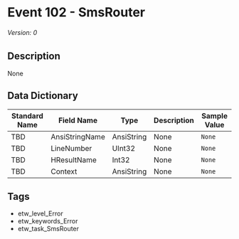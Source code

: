 # Event 102 - SmsRouter
###### Version: 0

## Description
None

## Data Dictionary
|Standard Name|Field Name|Type|Description|Sample Value|
|---|---|---|---|---|
|TBD|AnsiStringName|AnsiString|None|`None`|
|TBD|LineNumber|UInt32|None|`None`|
|TBD|HResultName|Int32|None|`None`|
|TBD|Context|AnsiString|None|`None`|

## Tags
* etw_level_Error
* etw_keywords_Error
* etw_task_SmsRouter